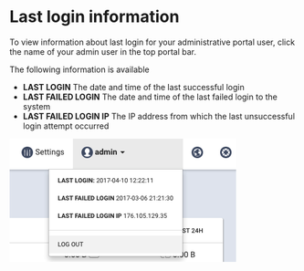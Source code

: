 # Last login information

To view information about last login for your administrative portal user, click the name of your admin user in the top portal bar.

The following information is available

* **LAST LOGIN** The date and time of the last successful login
* **LAST FAILED LOGIN** The date and time of the last failed login to the system
* **LAST FAILED LOGIN IP** The IP address from which the last unsuccessful login attempt occurred

![](../../.gitbook/assets/logout.png)

